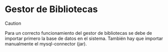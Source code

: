 # Gestor de Bibliotecas
> [!CAUTION]
> Para un correcto funcionamiento del gestor de bibliotecas se debe de importar primero la base de datos en el sistema. También hay que importar manualmente el mysql-connector (jar).
